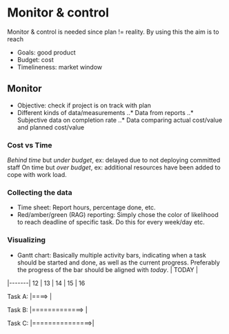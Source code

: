 # Monitor & control 

Monitor & control is needed since plan != reality.
By using this the aim is to reach
* Goals: good product
* Budget: cost
* Timelineness: market window

## Monitor

* Objective: check if project is on track with plan
* Different kinds of data/measurements
..* Data from reports
..* Subjective data on completion rate
..* Data comparing actual cost/value and planned cost/value

### Cost vs Time
*Behind time* but *under budget*, ex: delayed due to not
deploying committed staff
On time but *over budget*, ex: additional resources have
been added to cope with work load.

### Collecting the data
* Time sheet: Report hours, percentage done, etc.
* Red/amber/green (RAG) reporting: Simply chose the color of
likelihood to reach deadline of specific task. Do this for every
week/day etc.

### Visualizing
* Gantt chart: Basically multiple activity bars, indicating
when a task should be started and done, as well as the current
progress. Preferably the progress of the bar should be aligned
with *today*.
|                  TODAY        |

|-------| 12 | 13 | 14 | 15 | 16

Task A:      |====>           |

Task B:  |=============>        |

Task C:  |===============>|


